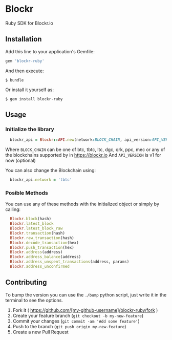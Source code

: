 # Blockr

Ruby SDK for Blockr.io

## Installation

Add this line to your application's Gemfile:

```ruby
gem 'blockr-ruby'
```

And then execute:

    $ bundle

Or install it yourself as:

    $ gem install blockr-ruby

## Usage

### Initialize the library
  
  ```ruby
    blockr_api = Blockr::API.new(network:BLOCK_CHAIN, api_version:API_VERSION)
  ```

Where `BLOCK_CHAIN` can be one of btc, tbtc, ltc, dgc, qrk, ppc, mec or any of the blockchains supported by in https://blockr.io
And `API_VERSION` is v1 for now (optional)

You can also change the Blockchain using:
  ```ruby
    blockr_api.network = 'tbtc'
  ```

### Posible Methods

You can use any of these methods with the initialized object or simply by calling:

  ```ruby
    Blockr.block(hash)
    Blockr.latest_block
    Blockr.latest_block_raw
    Blockr.transaction(hash)
    Blockr.raw_transaction(hash)
    Blockr.decode_transaction(hex)
    Blockr.push_transaction(hex)
    Blockr.address(address)
    Blockr.address_balance(address)
    Blockr.address_unspent_transactions(address, params)
    Blockr.address_unconfirmed
  ```

## Contributing

To bump the version you can use the `./bump` python script, just write it in the terminal to see the options.

1. Fork it ( https://github.com/[my-github-username]/blockr-ruby/fork )
2. Create your feature branch (`git checkout -b my-new-feature`)
3. Commit your changes (`git commit -am 'Add some feature'`)
4. Push to the branch (`git push origin my-new-feature`)
5. Create a new Pull Request
